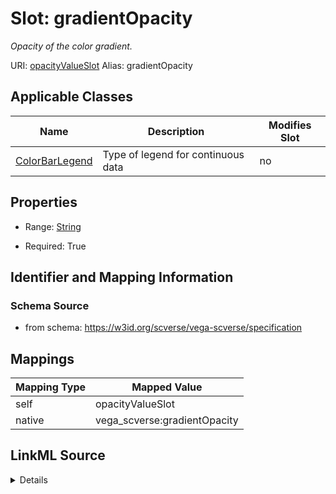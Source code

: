 

# Slot: gradientOpacity 


_Opacity of the color gradient._





URI: [opacityValueSlot](opacityValueSlot)
Alias: gradientOpacity

<!-- no inheritance hierarchy -->





## Applicable Classes

| Name | Description | Modifies Slot |
| --- | --- | --- |
| [ColorBarLegend](ColorBarLegend.md) | Type of legend for continuous data |  no  |







## Properties

* Range: [String](String.md)

* Required: True





## Identifier and Mapping Information







### Schema Source


* from schema: https://w3id.org/scverse/vega-scverse/specification




## Mappings

| Mapping Type | Mapped Value |
| ---  | ---  |
| self | opacityValueSlot |
| native | vega_scverse:gradientOpacity |




## LinkML Source

<details>
```yaml
name: gradientOpacity
description: Opacity of the color gradient.
from_schema: https://w3id.org/scverse/vega-scverse/specification
rank: 1000
slot_uri: opacityValueSlot
alias: gradientOpacity
owner: ColorBarLegend
domain_of:
- ColorBarLegend
range: string
required: true

```
</details>